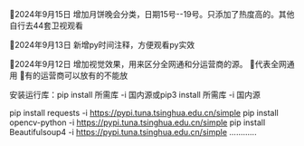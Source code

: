 
🍔2024年9月15日 
增加月饼晚会分类，日期15号--19号。只添加了热度高的。其他自行去44套卫视观看

🍔2024年9月13日 
新增py时间注释，方便观看py实效

🍔2024年9月12日 
增加视觉效果，用来区分全网通和分运营商的源。
  💚代表全网通用 🩶有的运营商可以放有的不能放



安装运行库：pip install 所需库 -i 国内源或pip3 install 所需库 -i 国内源

pip install requests -i https://pypi.tuna.tsinghua.edu.cn/simple
pip install opencv-python -i https://pypi.tuna.tsinghua.edu.cn/simple
pip install Beautifulsoup4 -i https://pypi.tuna.tsinghua.edu.cn/simple
............

